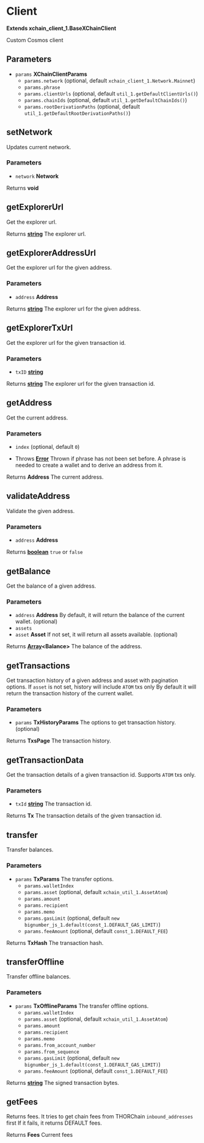 # Client

**Extends xchain_client_1.BaseXChainClient**

Custom Cosmos client

## Parameters

-   `params` **XChainClientParams** 
    -   `params.network`   (optional, default `xchain_client_1.Network.Mainnet`)
    -   `params.phrase`  
    -   `params.clientUrls`   (optional, default `util_1.getDefaultClientUrls()`)
    -   `params.chainIds`   (optional, default `util_1.getDefaultChainIds()`)
    -   `params.rootDerivationPaths`   (optional, default `util_1.getDefaultRootDerivationPaths()`)

## setNetwork

Updates current network.

### Parameters

-   `network` **Network** 

Returns **void** 

## getExplorerUrl

Get the explorer url.

Returns **[string][1]** The explorer url.

## getExplorerAddressUrl

Get the explorer url for the given address.

### Parameters

-   `address` **Address** 

Returns **[string][1]** The explorer url for the given address.

## getExplorerTxUrl

Get the explorer url for the given transaction id.

### Parameters

-   `txID` **[string][1]** 

Returns **[string][1]** The explorer url for the given transaction id.

## getAddress

Get the current address.

### Parameters

-   `index`   (optional, default `0`)


-   Throws **[Error][2]** Thrown if phrase has not been set before. A phrase is needed to create a wallet and to derive an address from it.

Returns **Address** The current address.

## validateAddress

Validate the given address.

### Parameters

-   `address` **Address** 

Returns **[boolean][3]** `true` or `false`

## getBalance

Get the balance of a given address.

### Parameters

-   `address` **Address** By default, it will return the balance of the current wallet. (optional)
-   `assets`  
-   `asset` **Asset** If not set, it will return all assets available. (optional)

Returns **[Array][4]&lt;Balance>** The balance of the address.

## getTransactions

Get transaction history of a given address and asset with pagination options.
If `asset` is not set, history will include `ATOM` txs only
By default it will return the transaction history of the current wallet.

### Parameters

-   `params` **TxHistoryParams** The options to get transaction history. (optional)

Returns **TxsPage** The transaction history.

## getTransactionData

Get the transaction details of a given transaction id. Supports `ATOM` txs only.

### Parameters

-   `txId` **[string][1]** The transaction id.

Returns **Tx** The transaction details of the given transaction id.

## transfer

Transfer balances.

### Parameters

-   `params` **TxParams** The transfer options.
    -   `params.walletIndex`  
    -   `params.asset`   (optional, default `xchain_util_1.AssetAtom`)
    -   `params.amount`  
    -   `params.recipient`  
    -   `params.memo`  
    -   `params.gasLimit`   (optional, default `new bignumber_js_1.default(const_1.DEFAULT_GAS_LIMIT)`)
    -   `params.feeAmount`   (optional, default `const_1.DEFAULT_FEE`)

Returns **TxHash** The transaction hash.

## transferOffline

Transfer offline balances.

### Parameters

-   `params` **TxOfflineParams** The transfer offline options.
    -   `params.walletIndex`  
    -   `params.asset`   (optional, default `xchain_util_1.AssetAtom`)
    -   `params.amount`  
    -   `params.recipient`  
    -   `params.memo`  
    -   `params.from_account_number`  
    -   `params.from_sequence`  
    -   `params.gasLimit`   (optional, default `new bignumber_js_1.default(const_1.DEFAULT_GAS_LIMIT)`)
    -   `params.feeAmount`   (optional, default `const_1.DEFAULT_FEE`)

Returns **[string][1]** The signed transaction bytes.

## getFees

Returns fees.
It tries to get chain fees from THORChain `inbound_addresses` first
If it fails, it returns DEFAULT fees.

Returns **Fees** Current fees

[1]: https://developer.mozilla.org/docs/Web/JavaScript/Reference/Global_Objects/String

[2]: https://developer.mozilla.org/docs/Web/JavaScript/Reference/Global_Objects/Error

[3]: https://developer.mozilla.org/docs/Web/JavaScript/Reference/Global_Objects/Boolean

[4]: https://developer.mozilla.org/docs/Web/JavaScript/Reference/Global_Objects/Array
